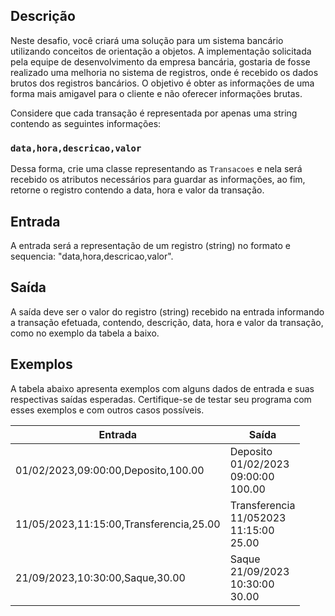 ## **Descrição**

Neste desafio, você criará uma solução para um sistema bancário utilizando conceitos de orientação a objetos. A implementação solicitada pela equipe de desenvolvimento da empresa bancária, gostaria de fosse realizado uma melhoria no sistema de registros, onde é recebido os dados brutos dos registros bancários. O objetivo é obter as informações de uma forma mais amigavel para o cliente e não oferecer informações brutas.

Considere que cada transação é representada por apenas uma string contendo as seguintes informações:

### **`data,hora,descricao,valor`**

Dessa forma, crie uma classe representando as `Transacoes` e nela será recebido os atributos necessários para guardar as informações, ao fim, retorne o registro contendo a data, hora e valor da transação.

## **Entrada**

A entrada será a representação de um registro (string) no formato e sequencia: "data,hora,descricao,valor".

## **Saída**

A saída deve ser o valor do registro (string) recebido na entrada informando a transação efetuada, contendo, descrição, data, hora e valor da transação, como no exemplo da tabela a baixo.

## **Exemplos**

A tabela abaixo apresenta exemplos com alguns dados de entrada e suas respectivas saídas esperadas. Certifique-se de testar seu programa com esses exemplos e com outros casos possíveis.

| **Entrada**                             | **Saída**                                             |
| --------------------------------------- | ----------------------------------------------------- |
| 01/02/2023,09:00:00,Deposito,100.00     | Deposito <br> 01/02/2023 <br> 09:00:00 <br> 100.00    |
| 11/05/2023,11:15:00,Transferencia,25.00 | Transferencia <br> 11/052023 <br> 11:15:00 <br> 25.00 |
| 21/09/2023,10:30:00,Saque,30.00         | Saque <br> 21/09/2023 <br> 10:30:00 <br> 30.00        |
